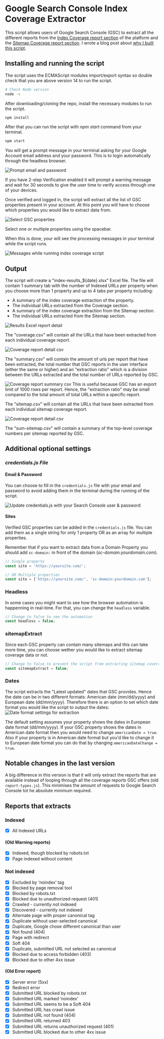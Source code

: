 # Google Search Console Index Coverage Extractor

This script allows users of Google Search Console (GSC) to extract all the different reports from the [Index Coverage report section](https://support.google.com/webmasters/answer/7440203?hl=en) of the platform and the [Sitemap Coverage report section](https://support.google.com/webmasters/answer/7451001?hl=en&ref_topic=9456557). I wrote a blog post about [why I built this script](https://jlhernando.com/blog/index-coverage-extractor/).

## Installing and running the script

The script uses the ECMAScript modules import/export syntax so double check that you are above version 14 to run the script.

```bash
# Check Node version
node -v
```

After downloading/cloning the repo, install the necessary modules to run the script.

```bash
npm install
```

After that you can run the script with _npm start_ command from your terminal.

```bash
npm start
```

You will get a prompt message in your terminal asking for your Google Account email address and your password. This is to login automatically through the headless browser.

![Prompt email and password](/img/index-coverage-extractor-email-pass-prompt.png)

If you have 2-step Verification enabled it will prompt a warning message and wait for 30 seconds to give the user time to verify access through one of your devices.

Once verified and logged in, the script will extract all the list of GSC properties present in your account. At this point you will have to choose which properties you would like to extract data from.

![Select GSC properties](/img/select-gsc-props-terminal.png)

Select one or multiple properties using the spacebar.

When this is done, your will see the processing messages in your terminal while the script runs.

![Messages while running index coverage script](/img/running-index-cov-script.png)

## Output

The script will create a "index-results\_${date}.xlsx" Excel file. The file will contain 1 summary tab with the number of Indexed URLs per property when you choose more than 1 property and up to 4 tabs per property including:

- A summary of the index coverage extraction of the property.
- The individual URLs extracted from the Coverage section.
- A summary of the index coverage extraction from the Sitemap section.
- The individual URLs extracted from the Sitemap section.

![Results Excel report detail](/img/index-coverage-excel-results.png 'index coverage report export Excel detail')

The "coverage.csv" will contain all the URLs that have been extracted from each individual coverage report.

![Coverage report detail csv](https://jlhernando.com/img/coverage-csv.jpg 'index coverage report export detail csv')

The "summary.csv" will contain the amount of urls per report that have been extracted, the total number that GSC reports in the user interface (either the same or higher) and an "extraction ratio" which is a division between the URLs extracted and the total number of URLs reported by GSC.

![Coverage report summary csv](https://jlhernando.com/img/coverage-summary.jpg 'index coverage report export summary csv')
This is useful because GSC has an export limit of 1000 rows per report. Hence, the "extraction ratio" may be small compared to the total amount of total URLs within a specific report.

The "sitemap.csv" will contain all the URLs that have been extracted from each individual sitemap coverage report.

![Coverage report detail csv](https://jlhernando.com/img/coverage-csv.jpg 'index coverage report export detail csv')

The "sum-sitemap.csv" will contain a summary of the top-level coverage numbers per sitemap reported by GSC.

## Additional optional settings

### _credentials.js File_

#### Email & Password

You can choose to fill in the `credentials.js` file with your email and password to avoid adding them in the terminal during the running of the script.

![Update credentials.js with your Search Console user & password](https://jlhernando.com/img/credentials.jpg 'update credentials.js with your Search Console user & password')

#### Sites

Verified GSC properties can be added in the `credentials.js` file. You can add them as a single string for only 1 property OR as an array for multiple properties.

Remember that if you want to extract data from a Domain Property you should add `sc-domain:` in front of the domain (_sc-domain:yourdomain.com_).

```js
// Single property
const site = 'https://yoursite.com/';

// OR Multiple properties
const site = ['https://yoursite.com/', 'sc-domain:yourdomain.com'];
```

### Headless

In some cases you might want to see how the browser automation is happenning in real-time. For that, you can change the `headless` variable.

```js
// Change to false to see the automation
const headless = false;
```

### sitemapExtract

Since each GSC property can contain many sitemaps and this can take more time, you can choose wether you would like to extract sitemap coverage data or not.

```js
// Change to false to prevent the script from extracting sitemap coverage data
const sitemapExtract = false;
```

### Dates

The script extracts the "Latest updated" dates that GSC provides. Hence the date can be in two different formats: American date (mm/dd/yyyy) and European date (dd/mm/yyyy). Therefore there is an option to set which date format you would like the script to output the dates:
![Date format settings for extraction](https://jlhernando.com/img/date-format-settings.png 'GSC date format settings for extarction')

The default setting assumes your property shows the dates in European date format (dd/mm/yyyy). If your GSC property shows the dates in American date format then you would need to change `americanDate = true`. Also if your property is in American date format but you'd like to change it to European date format you can do that by changing `americanDateChange = true`.

## Notable changes in the last version

A big difference in this version is that it will only extract the reports that are available instead of looping through all the coverage reports GSC offers (old `report-types.js`). This minimises the amount of requests to Google Search Console tot he absolute minimum required.

## Reports that extracts

### Indexed

- [x] All Indexed URLs

#### (Old Warning reports)

- [x] Indexed, though blocked by robots.txt
- [x] Page indexed without content

### Not indexed

- [x] Excluded by ‘noindex’ tag
- [x] Blocked by page removal tool
- [x] Blocked by robots.txt
- [x] Blocked due to unauthorized request (401)
- [x] Crawled - currently not indexed
- [x] Discovered - currently not indexed
- [x] Alternate page with proper canonical tag
- [x] Duplicate without user-selected canonical
- [x] Duplicate, Google chose different canonical than user
- [x] Not found (404)
- [x] Page with redirect
- [x] Soft 404
- [x] Duplicate, submitted URL not selected as canonical
- [x] Blocked due to access forbidden (403)
- [x] Blocked due to other 4xx issue

#### (Old Error report)

- [x] Server error (5xx)
- [x] Redirect error
- [x] Submitted URL blocked by robots.txt
- [x] Submitted URL marked ‘noindex’
- [x] Submitted URL seems to be a Soft 404
- [x] Submitted URL has crawl issue
- [x] Submitted URL not found (404)
- [x] Submitted URL returned 403
- [x] Submitted URL returns unauthorized request (401)
- [x] Submitted URL blocked due to other 4xx issue
